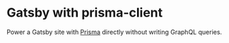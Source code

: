 # Gatsby with prisma-client

Power a Gatsby site with [Prisma](https://www.prisma.io/) directly without writing GraphQL queries.
